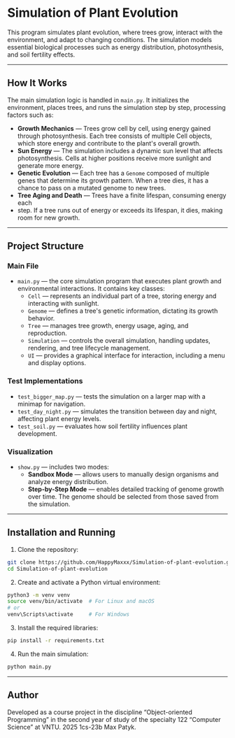 # Simulation of Plant Evolution

This program simulates plant evolution, where trees grow, interact with the
environment, and adapt to changing conditions. The simulation models essential
biological processes such as energy distribution, photosynthesis, and soil fertility
effects.

---

## How It Works

The main simulation logic is handled in `main.py`. It initializes the environment,
places trees, and runs the simulation step by step, processing factors such as:

- **Growth Mechanics** — Trees grow cell by cell, using energy gained through
  photosynthesis. Each tree consists of multiple Cell objects, which store
  energy and contribute to the plant's overall growth.
- **Sun Energy** — The simulation includes a dynamic sun level that affects
  photosynthesis. Cells at higher positions receive more sunlight and generate
  more energy.
- **Genetic Evolution** — Each tree has a `Genome` composed of multiple genes
  that determine its growth pattern. When a tree dies, it has a chance to pass
  on a mutated genome to new trees.
- **Tree Aging and Death** — Trees have a finite lifespan, consuming energy each
- step. If a tree runs out of energy or exceeds its lifespan, it dies, making room
  for new growth.

---

## Project Structure

### Main File

- `main.py` — the core simulation program that executes plant growth and environmental interactions. It contains key classes:
  - `Cell` — represents an individual part of a tree, storing energy and interacting with sunlight.
  - `Genome` — defines a tree's genetic information, dictating its growth behavior.
  - `Tree` — manages tree growth, energy usage, aging, and reproduction.
  - `Simulation` — controls the overall simulation, handling updates, rendering, and tree lifecycle management.
  - `UI` — provides a graphical interface for interaction, including a menu and display options.

### Test Implementations

- `test_bigger_map.py` — tests the simulation on a larger map with a minimap for navigation.
- `test_day_night.py` — simulates the transition between day and night, affecting plant energy levels.
- `test_soil.py` — evaluates how soil fertility influences plant development.

### Visualization

- `show.py` — includes two modes:
  - **Sandbox Mode** — allows users to manually design organisms and analyze energy distribution.
  - **Step-by-Step Mode** — enables detailed tracking of genome growth over time. The genome should be selected from those saved from the simulation.

---

## Installation and Running

1. Clone the repository:
  ```bash
  git clone https://github.com/HappyMaxxx/Simulation-of-plant-evolution.git
  cd Simulation-of-plant-evolution
  ```
2. Create and activate a Python virtual environment:  
  ```bash
  python3 -m venv venv
  source venv/bin/activate  # For Linux and macOS
  # or
  venv\Scripts\activate     # For Windows
  ```
3. Install the required libraries:
  ```bash
  pip install -r requirements.txt
  ```
4. Run the main simulation:
  ```bash
  python main.py
  ```

---

## Author

Developed as a course project in the discipline “Object-oriented Programming” in the second year of study of the specialty 122 “Computer Science” at VNTU.
2025 1cs-23b Max Patyk.